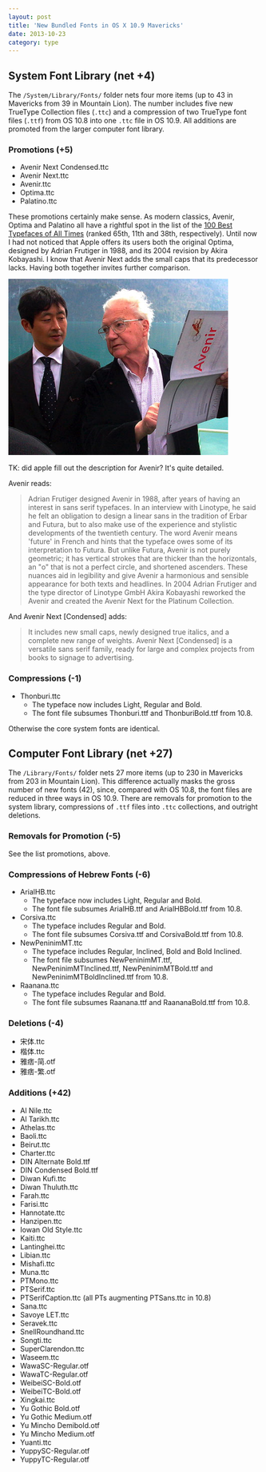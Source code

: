 ```yaml
---
layout: post
title: 'New Bundled Fonts in OS X 10.9 Mavericks'
date: 2013-10-23
category: type
---
```


System Font Library (net +4)
----------------------------

The `/System/Library/Fonts/` folder nets four more items (up to 43 in
Mavericks from 39 in Mountain Lion). The number includes five new
TrueType Collection files (`.ttc`) and a compression of two TrueType
font files (`.ttf`) from OS 10.8 into one `.ttc` file in OS 10.9. All
additions are promoted from the larger computer font library.

### Promotions (+5)

- Avenir Next Condensed.ttc
- Avenir Next.ttc
- Avenir.ttc
- Optima.ttc
- Palatino.ttc

These promotions certainly make sense. As modern classics, Avenir,
Optima and Palatino all have a rightful spot in the list of the [100
Best Typefaces of All Times][100best] (ranked 65th, 11th and 38th,
respectively). Until now I had not noticed that Apple offers its users
both the original Optima, designed by Adrian Frutiger in 1988, and its
2004 revision by Akira Kobayashi. I know that Avenir Next adds the small
caps that its predecessor lacks. Having both together invites further
comparison.

![Frutiger and Kobayashi in 2004](/img/Frutiger2004.jpg)

TK: did apple fill out the description for Avenir? It's quite detailed.

Avenir reads:

> Adrian Frutiger designed Avenir in 1988, after years of having an
> interest in sans serif typefaces. In an interview with Linotype, he
> said he felt an obligation to design a linear sans in the tradition of
> Erbar and Futura, but to also make use of the experience and stylistic
> developments of the twentieth century. The word Avenir means 'future'
> in French and hints that the typeface owes some of its interpretation
> to Futura. But unlike Futura, Avenir is not purely geometric; it has
> vertical strokes that are thicker than the horizontals, an "o" that is
> not a perfect circle, and shortened ascenders. These nuances aid in
> legibility and give Avenir a harmonious and sensible appearance for
> both texts and headlines. In 2004 Adrian Frutiger and the type
> director of Linotype GmbH  Akira Kobayashi reworked the Avenir and
> created the Avenir Next for the Platinum Collection. 

And Avenir Next [Condensed] adds:

> It includes new small caps, newly designed true italics, and a
> complete new range of weights. Avenir Next [Condensed] is a versatile
> sans serif family, ready for large and complex projects from books to
> signage to advertising.

[100best]: http://www.100besttypefaces.com/

### Compressions (-1)

- Thonburi.ttc
    * The typeface now includes Light, Regular and Bold.
    * The font file subsumes Thonburi.ttf and ThonburiBold.ttf from 10.8.

Otherwise the core system fonts are identical.

Computer Font Library (net +27)
-------------------------------

The `/Library/Fonts/` folder nets 27 more items (up to 230 in Mavericks
from 203 in Mountain Lion). This difference actually masks the gross
number of new fonts (42), since, compared with OS 10.8, the font files
are reduced in three ways in OS 10.9. There are removals for promotion
to the system library, compressions of `.ttf` files into `.ttc`
collections, and outright deletions.



  
### Removals for Promotion (-5)

See the list promotions, above.

### Compressions of Hebrew Fonts (-6)

- ArialHB.ttc
    * The typeface now includes Light, Regular and Bold.
    * The font file subsumes ArialHB.ttf and ArialHBBold.ttf from 10.8.
- Corsiva.ttc
    * The typeface includes Regular and Bold.
    * The font file subsumes Corsiva.ttf and CorsivaBold.ttf from 10.8.
- NewPeninimMT.ttc
    * The typeface includes Regular, Inclined, Bold and Bold Inclined.
    * The font file subsumes NewPeninimMT.ttf, NewPeninimMTInclined.ttf, NewPeninimMTBold.ttf and NewPeninimMTBoldInclined.ttf from 10.8.
- Raanana.ttc
    * The typeface includes Regular and Bold.
    * The font file subsumes Raanana.ttf and RaananaBold.ttf from 10.8.

### Deletions (-4)

- 宋体.ttc 
- 楷体.ttc
- 雅痞-简.otf
- 雅痞-繁.otf

### Additions (+42)

- Al Nile.ttc
- Al Tarikh.ttc
- Athelas.ttc
- Baoli.ttc
- Beirut.ttc
- Charter.ttc
- DIN Alternate Bold.ttf
- DIN Condensed Bold.ttf
- Diwan Kufi.ttc
- Diwan Thuluth.ttc
- Farah.ttc
- Farisi.ttc
- Hannotate.ttc
- Hanzipen.ttc
- Iowan Old Style.ttc
- Kaiti.ttc
- Lantinghei.ttc
- Libian.ttc
- Mishafi.ttc
- Muna.ttc
- PTMono.ttc
- PTSerif.ttc
- PTSerifCaption.ttc (all PTs augmenting PTSans.ttc in 10.8)
- Sana.ttc
- Savoye LET.ttc
- Seravek.ttc
- SnellRoundhand.ttc
- Songti.ttc
- SuperClarendon.ttc
- Waseem.ttc
- WawaSC-Regular.otf
- WawaTC-Regular.otf
- WeibeiSC-Bold.otf
- WeibeiTC-Bold.otf
- Xingkai.ttc
- Yu Gothic Bold.otf
- Yu Gothic Medium.otf
- Yu Mincho Demibold.otf
- Yu Mincho Medium.otf
- Yuanti.ttc
- YuppySC-Regular.otf
- YuppyTC-Regular.otf